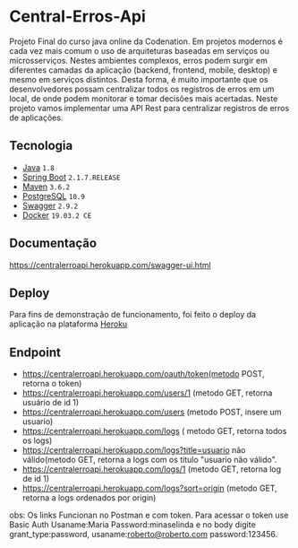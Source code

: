 # Central-Erros-Api
Projeto Final do curso java online da Codenation.
Em projetos modernos é cada vez mais comum o uso de arquiteturas baseadas em serviços ou microsserviços. Nestes ambientes complexos,
erros podem surgir em diferentes camadas da aplicação (backend, frontend, mobile, desktop) e mesmo em serviços distintos. Desta forma,
é muito importante que os desenvolvedores possam centralizar todos os registros de erros em um local, de onde podem monitorar e tomar 
decisões mais acertadas. Neste projeto vamos implementar uma API Rest para centralizar registros de erros de aplicações.


## Tecnologia

- [Java](https://www.oracle.com/technetwork/java/javase/downloads/index.html) ```1.8```
- [Spring Boot](https://spring.io/projects/spring-boot) ```2.1.7.RELEASE```
- [Maven](https://maven.apache.org/) ```3.6.2```
- [PostgreSQL](https://www.postgresql.org/) ```10.9``` 
- [Swagger](https://swagger.io/) ```2.9.2```
- [Docker](https://www.docker.com/) ```19.03.2 CE```

## Documentação
https://centralerroapi.herokuapp.com/swagger-ui.html

## Deploy

Para fins de demonstração de funcionamento, foi feito o deploy da aplicação na plataforma [Heroku](https://centralerroapi.herokuapp.com/)

## Endpoint

- https://centralerroapi.herokuapp.com/oauth/token(metodo POST, retorna o token)
- https://centralerroapi.herokuapp.com/users/1 (metodo GET, retorna usuário de id 1)
- https://centralerroapi.herokuapp.com/users (metodo POST, insere um usuario)
- https://centralerroapi.herokuapp.com/logs ( metodo GET, retorna todos os logs)
- https://centralerroapi.herokuapp.com/logs?title=usuario não válido(metodo GET, retorna a logs com os titulo "usuario não válido".
- https://centralerroapi.herokuapp.com/logs/1 (metodo GET, retorna log de id 1)
- https://centralerroapi.herokuapp.com/logs?sort=origin (metodo GET, retorna a logs ordenados por origin)

obs: Os links Funcionan no Postman e com token. Para acessar o token use Basic Auth Usaname:Maria Password:minaselinda e no body digite
grant_type:password, usaname:roberto@roberto.com password:123456.




